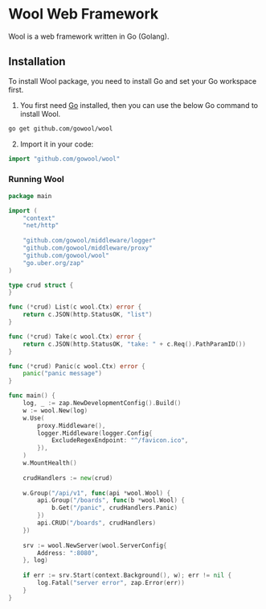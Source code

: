 # Wool Web Framework

Wool is a web framework written in Go (Golang).

## Installation

To install Wool package, you need to install Go and set your Go workspace first.

1. You first need [Go](https://go.dev/) installed, then you can use the below Go command to install Wool.

```sh
go get github.com/gowool/wool
```

2. Import it in your code:

```go
import "github.com/gowool/wool"
```

### Running Wool

```go
package main

import (
    "context"
    "net/http"
    
    "github.com/gowool/middleware/logger"
    "github.com/gowool/middleware/proxy"
    "github.com/gowool/wool"
    "go.uber.org/zap"
)

type crud struct {
}

func (*crud) List(c wool.Ctx) error {
    return c.JSON(http.StatusOK, "list")
}

func (*crud) Take(c wool.Ctx) error {
    return c.JSON(http.StatusOK, "take: " + c.Req().PathParamID())
}

func (*crud) Panic(c wool.Ctx) error {
    panic("panic message")
}

func main() {
    log, _ := zap.NewDevelopmentConfig().Build()
    w := wool.New(log)
    w.Use(
        proxy.Middleware(),
        logger.Middleware(logger.Config{
            ExcludeRegexEndpoint: "^/favicon.ico",
        }),
    )
    w.MountHealth()
    
    crudHandlers := new(crud)
    
    w.Group("/api/v1", func(api *wool.Wool) {
        api.Group("/boards", func(b *wool.Wool) {
            b.Get("/panic", crudHandlers.Panic)
        })
        api.CRUD("/boards", crudHandlers)
    })
    
    srv := wool.NewServer(wool.ServerConfig{
        Address: ":8080",
    }, log)
    
    if err := srv.Start(context.Background(), w); err != nil {
        log.Fatal("server error", zap.Error(err))
    }
}
```
